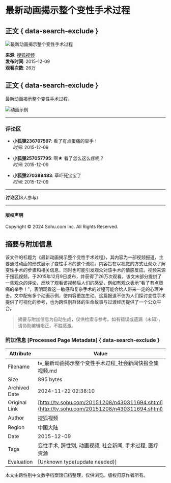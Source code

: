# 最新动画揭示整个变性手术过程

## 正文 { data-search-exclude }


![最新动画揭示整个变性手术过程](https://photocdn.tv.sohu.com/img/20151208/7835c10e-bb57-4712-932d-6312cf340641_2757505_S_001_b_Wd19j_pic23.avif)

**来源**: [搜狐视频](https://tv.sohu.com/v/MjAxNTEyMDgvbjQzMDMxMTY5NC5zaHRtbA==.html)  
**发布时间**: 2015-12-09  
**观看次数**: 26万

## 正文 { data-search-exclude }
最新动画揭示整个变性手术过程。

![动画示例](https://photocdn.tv.sohu.com/img/20151208/5e035bdd-005f-453d-9845-dc0c59f54c98_2757527_S_b_751Pj_pic23.avif)

---

### 评论区

- **小狐狸236707597**: 看了有点蛋痛的举手！  
  *时间*: 2015-12-09  

- **小狐狸257057795**: 啊★ 看了怎么这么疼呢？  
  *时间*: 2015-12-09  

- **小狐狸270389483**: 草吓死宝宝了  
  *时间*: 2015-12-09  

---

**讨论区**(8人参与)

---

#### 版权声明
Copyright © 2024 Sohu.com Inc. All Rights Reserved.
<!-- tcd_original_link http://tv.sohu.com/20151208/n430311694.shtml -->
## 摘要与附加信息

<!-- tcd_abstract -->
该文件的标题为《最新动画揭示整个变性手术过程》，其内容为一部视频报道，主要通过动画的形式展示了变性手术的整个流程。内容旨在以视觉的方式让观众了解变性手术的步骤和相关信息，同时也可能引发观众对该手术的情感反应。视频来源于搜狐视频，于2015年12月9日发布，并获得了26万次观看。该文末部分提供了一些观众的评论，反映了观看该视频后人们的感受，例如有观众表示“看了有点蛋痛的举手！”，表明观看这一敏感和复杂手术的过程可能会给人带来一定的心理冲击。文中配有多个动画示例，使内容更加生动。这篇报道不仅为人们探讨变性手术提供了可视化的参考，也为跨性别群体的生命故事与过渡经历提供了一个公众平台。
<!-- tcd_abstract_end -->

> 摘要与附加信息为自动生成，仅供检索与参考。如有错误或遗漏（未知），请协助编辑指正，不胜感激。

### 附加信息 [Processed Page Metadata] { data-search-exclude }

| Attribute       | Value                                  |
|-----------------|----------------------------------------|
| Filename        | tv_最新动画揭示整个变性手术过程_社会新闻快报全集视频.md                             |
| Size            | 895 bytes                           |
| Archived Date   | 2024-11-22 02:38:10                             |
| Original Link   | [http://tv.sohu.com/20151208/n430311694.shtml](http://tv.sohu.com/20151208/n430311694.shtml)                       |
| Author          | 搜狐视频                               |
| Region          | 中国大陆                               |
| Date            | 2015-12-09                                 |
| Tags            | 变性手术, 跨性别, 动画视频, 社会新闻, 手术过程, 医疗资源                                 |
| Evaluation            | [Unknown type(update needed)]                                 |
<!-- tcd_table_end -->

本文由跨性别中文数字档案馆归档整理，仅供浏览。版权归原作者所有。
